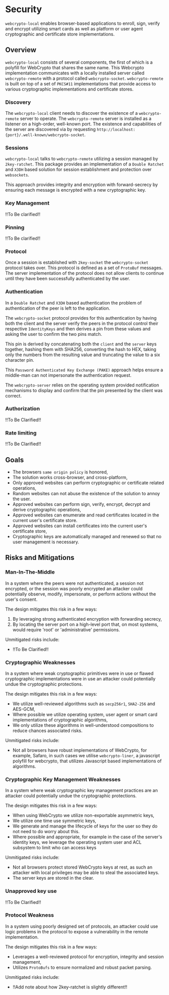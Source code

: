 # Security 
`webcrypto-local` enables browser-based applications to enroll, sign, verify and encrypt utilizing smart cards as well as platform or user agent cryptographic and certificate store implementations.

## Overview
`webcrypto-local` consists of several components, the first of which is a polyfill for WebCrypto that shares the same name. This Webcrypto implementation communicates with a locally installed server called `webcrypto-remote` with a protocol called `webcrypto-socket`. `webcrypto-remote` is built on top of a set of `PKCS#11` implementations that provide access to various cryptographic implementations and certificate stores.

### Discovery
The `webcrypto-local` client needs to discover the existence of a `webcrypto-remote` server to operate. The `webcrypto-remote` server is installed as a listener on a high-order, well-known port. The existence and capabilities of the server are discovered via by requesting `http://localhost:{port}/.well-known/webcrypto-socket`.

### Sessions
`webcrypto-local` talks to `webcrypto-remote` utilizing a session managed by `2key-ratchet`. This package provides an implementation of a `Double Ratchet` and `X3DH` based solution for session establishment and protection over `websockets`.

This approach provides integrity and encryption with forward-secrecy by ensuring each message is encrypted with a new cryptographic key.

### Key Management
!!To Be clarified!!

### Pinning
!!To Be clarified!!

### Protocol
Once a session is established with `2key-socket` the `webcrypto-socket` protocol takes over. This protocol is defined as a set of `ProtoBuf` messages. The server implementation of the protocol does not allow clients to continue until they have been successfully authenticated by the user.

### Authentication
In a `Double Ratchet` and `X3DH` based authentication the problem of authentication of the peer is left to the application. 

The `webcrypto-socket` protocol provides for this authentication by having both the client and the server verify the peers in the protocol control their respective `IdentityKeys` and then derives a pin from these values and asking the user to confirm the two pins match.

This pin is derived by concatenating both the `client` and the `server` keys together, hashing them with SHA256, converting the hash to HEX, taking only the numbers from the resulting value and truncating the value to a six character pin.

This `Password Authenticated Key Exchange (PAKE)` approach helps ensure a middle-man can not impersonate the authentication request.

The `webcrypto-server` relies on the operating system provided notification mechanisms to display and confirm that the pin presented by the client was correct.

### Authorization
!!To Be Clarified!!

### Rate limiting
!!To Be Clarified!!


## Goals
- The browsers `same origin policy` is honored,
- The solution works cross-browser, and cross-platform,
- Only approved websites can perform cryptographic or certificate related operations,
- Random websites can not abuse the existence of the solution to annoy the user.
- Approved websites can perform sign, verify, encrypt, decrypt and derive cryptographic operations,
- Approved websites can enumerate and read certificates located in the current user's certificate store.
- Approved websites can install certificates into the current user's certificate store,
- Cryptographic keys are automatically managed and renewed so that no user management is necessary.
 

## Risks and Mitigations
### Man-In-The-Middle
In a system where the peers were not authenticated, a session not encrypted, or the session was poorly encrypted an attacker could potentially observe, modify, impersonate, or perform actions without the user's consent.

The design mitigates this risk in a few ways:
1. By leveraging strong authenticated encryption with forwarding secrecy,
2. By locating the server port on a high-level port that, on most systems, would require 'root' or 'administrative' permissions.

Unmitigated risks include:
- !!To Be Clarified!!

### Cryptographic Weaknesses
In a system where weak cryptographic primitives were in use or flawed cryptographic implementations were in use an attacker could potentially undue the cryptographic protections.

The design mitigates this risk in a few ways:
- We utilize well-reviewed algorithms such as `secp256r1`, `SHA2-256` and AES-GCM,
- Where possible we utilize operating system, user agent or smart card implementations of cryptographic algorithms,
- We only utilize these algorithms in well-understood compositions to reduce chances associated risks.

Unmitigated risks include:
- Not all browsers have robust implementations of WebCrypto, for example, Safaro, in such cases we utilise `webcrypto-liner`, a javascript polyfill for webcrypto, that utilizes Javascript based implementations of algorithms.

### Cryptographic Key Management Weaknesses
In a system where weak cryptographic key management practices are an attacker could potentially undue the cryptographic protections.

The design mitigates this risk in a few ways:
- When using WebCrypto we utilize non-exportable asymmetric keys,
- We utilize one time use symmetric keys,
- We generate and manage the lifecycle of keys for the user so they do not need to do worry about this.
- Where possible and appropriate, for example in the case of the server's identity keys, we leverage the operating system user and ACL subsystem to limit who can access keys

Unmitigated risks include:
- Not all browsers protect stored WebCrypto keys at rest, as such an attacker with local privileges may be able to steal the associated keys.
- The server keys are stored in the clear.

### Unapproved key use
!!To Be Clarified!!

### Protocol Weakness
In a system using poorly designed set of protocols, an attacker could use logic problems in the protocol to expose a vulnerability in the remote implementation.

The design mitigates this risk in a few ways:
- Leverages a well-reviewed protocol for encryption, integrity and session management,
- Utilizes `ProtoBufs` to ensure normalized and robust packet parsing.

Unmitigated risks include:
- !!Add note about how 2key-ratchet is slightly different!!

